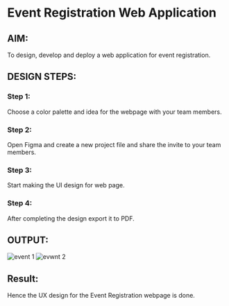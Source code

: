 # Event Registration Web Application

## AIM:
To design, develop and deploy a web application for event registration.

## DESIGN STEPS:

### Step 1:
Choose a color palette and idea for the webpage with your team members.

### Step 2:
Open Figma and create a new project file and share the invite to your team members.

### Step 3:
Start making the UI design for web page.

### Step 4:
After completing the design export it to PDF.



## OUTPUT:

![event 1](https://user-images.githubusercontent.com/118344248/215006946-c1614ac8-4621-47e6-9ef1-ad9170bfd764.jpeg)   ![evwnt 2](https://user-images.githubusercontent.com/118344248/215006995-c4fd12b4-f151-4853-8c87-49716a2be17e.jpeg)



## Result:
Hence the UX design for the Event Registration webpage is done.

